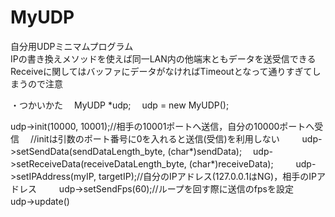 ﻿MyUDP
=====

自分用UDPミニマムプログラム  
IPの書き換えメソッドを使えば同一LAN内の他端末ともデータを送受信できる　
Receiveに関してはバッファにデータがなければTimeoutとなって通りすぎてしまうので注意　 

・つかいかた　
MyUDP *udp;　
udp = new MyUDP();　

udp->init(10000, 10001);//相手の10001ポートへ送信，自分の10000ポートへ受信　
//initは引数のポート番号に0を入れると送信(受信)を利用しない　
　
udp->setSendData(sendDataLength_byte, (char*)sendData);　
udp->setReceiveData(receiveDataLength_byte, (char*)receiveData);　
　
udp->setIPAddress(myIP, targetIP);//自分のIPアドレス(127.0.0.1はNG)，相手のIPアドレス　
　
udp->setSendFps(60);//ループを回す際に送信のfpsを設定　
　
udp->update()　
